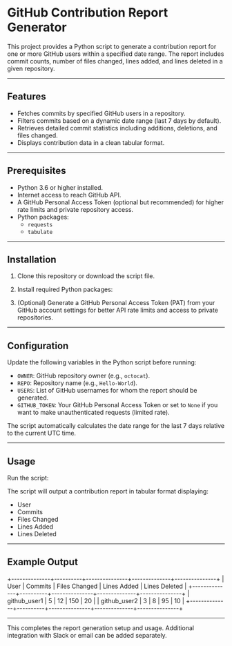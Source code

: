 # GitHub Contribution Report Generator

This project provides a Python script to generate a contribution report for one or more GitHub users within a specified date range. The report includes commit counts, number of files changed, lines added, and lines deleted in a given repository.

---

## Features

- Fetches commits by specified GitHub users in a repository.
- Filters commits based on a dynamic date range (last 7 days by default).
- Retrieves detailed commit statistics including additions, deletions, and files changed.
- Displays contribution data in a clean tabular format.

---

## Prerequisites

- Python 3.6 or higher installed.
- Internet access to reach GitHub API.
- A GitHub Personal Access Token (optional but recommended) for higher rate limits and private repository access.
- Python packages:
    - `requests`
    - `tabulate`

---

## Installation

1. Clone this repository or download the script file.

2. Install required Python packages:



3. (Optional) Generate a GitHub Personal Access Token (PAT) from your GitHub account settings for better API rate limits and access to private repositories.

---

## Configuration

Update the following variables in the Python script before running:

- `OWNER`: GitHub repository owner (e.g., `octocat`).
- `REPO`: Repository name (e.g., `Hello-World`).
- `USERS`: List of GitHub usernames for whom the report should be generated.
- `GITHUB_TOKEN`: Your GitHub Personal Access Token or set to `None` if you want to make unauthenticated requests (limited rate).

The script automatically calculates the date range for the last 7 days relative to the current UTC time.

---

## Usage

Run the script:


The script will output a contribution report in tabular format displaying:

- User
- Commits
- Files Changed
- Lines Added
- Lines Deleted

---

## Example Output

+--------------+----------+---------------+--------------+---------------+
| User | Commits | Files Changed | Lines Added | Lines Deleted |
+--------------+----------+---------------+--------------+---------------+
| github_user1 | 5 | 12 | 150 | 20 |
| github_user2 | 3 | 8 | 95 | 10 |
+--------------+----------+---------------+--------------+---------------+


---

This completes the report generation setup and usage. Additional integration with Slack or email can be added separately.
